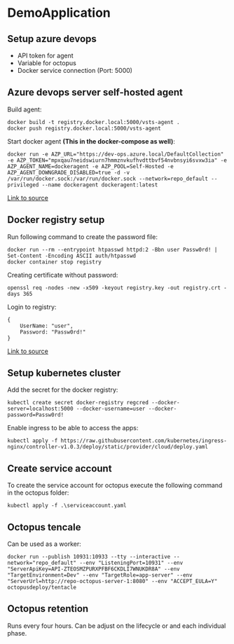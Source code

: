 # DemoApplication

## Setup azure devops

- API token for agent
- Variable for octopus
- Docker service connection (Port: 5000)

## Azure devops server self-hosted agent

Build agent:
```
docker build -t registry.docker.local:5000/vsts-agent .
docker push registry.docker.local:5000/vsts-agent
```

Start docker agent **(This in the docker-compose as well)**:
```
docker run -e AZP_URL="https://dev-ops.azure.local/DefaultCollection" -e AZP_TOKEN="mpxqau7neidswiurn7hmmznvkufhvdttbvf54nvbnsyi6svxw3ia" -e AZP_AGENT_NAME=dockeragent -e AZP_POOL=Self-Hosted -e AZP_AGENT_DOWNGRADE_DISABLED=true -d -v /var/run/docker.sock:/var/run/docker.sock --network=repo_default --privileged --name dockeragent dockeragent:latest
```

[Link to source](https://docs.microsoft.com/en-us/azure/devops/pipelines/agents/docker?view=azure-devops)

## Docker registry setup

Run following command to create the password file:
```
docker run --rm --entrypoint htpasswd httpd:2 -Bbn user Passw0rd! | Set-Content -Encoding ASCII auth/htpasswd
docker container stop registry
```

Creating certificate without password:
```
openssl req -nodes -new -x509 -keyout registry.key -out registry.crt -days 365
```

Login to registry:
```
{
    UserName: "user",
    Password: "Passw0rd!"
}
```

[Link to source](https://docs.docker.com/registry/deploying/)

## Setup kubernetes cluster

Add the secret for the docker registry:
```
kubectl create secret docker-registry regcred --docker-server=localhost:5000 --docker-username=user --docker-password=Passw0rd!
```

Enable ingress to be able to access the apps:
```
kubectl apply -f https://raw.githubusercontent.com/kubernetes/ingress-nginx/controller-v1.0.3/deploy/static/provider/cloud/deploy.yaml
```

## Create service account

To create the service account for octopus execute the following command in the octopus folder:
```
kubectl apply -f .\serviceaccount.yaml
```

## Octopus tencale

Can be used as a worker:
```
docker run --publish 10931:10933 --tty --interactive --network="repo_default" --env "ListeningPort=10931" --env "ServerApiKey=API-ZTEOSMZPURXPFBF6CKDLI7WNUKDR8A" --env "TargetEnvironment=Dev" --env "TargetRole=app-server" --env "ServerUrl=http://repo-octopus-server-1:8080" --env "ACCEPT_EULA=Y" octopusdeploy/tentacle
```

## Octopus retention
Runs every four hours. Can be adjust on the lifecycle or and each individual phase.